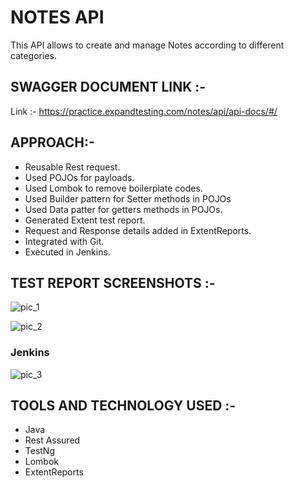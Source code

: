 # NOTES API 
This API allows to create and manage Notes according to different categories.

## SWAGGER DOCUMENT LINK :-
Link :- https://practice.expandtesting.com/notes/api/api-docs/#/


## APPROACH:-
* Reusable Rest request.
* Used POJOs for payloads.
* Used Lombok to remove boilerplate codes.
* Used Builder pattern for Setter methods in POJOs
* Used Data patter for getters methods in POJOs.
* Generated Extent test report.
* Request and Response details added in ExtentReports.
* Integrated with Git.
* Executed in Jenkins.


## TEST REPORT SCREENSHOTS :-
![pic_1](reportsnaps/pic_1)

![pic_2](reportsnaps/pic_2)

### Jenkins
![pic_3]()

## TOOLS AND TECHNOLOGY USED :-
* Java
* Rest Assured
* TestNg
* Lombok
* ExtentReports